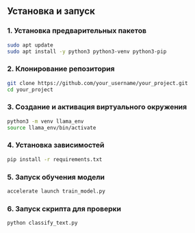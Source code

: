 
## Установка и запуск

### 1. Установка предварительных пакетов

```bash
sudo apt update
sudo apt install -y python3 python3-venv python3-pip
```
### 2. Клонирование репозитория
```bash
git clone https://github.com/your_username/your_project.git
cd your_project
```

### 3. Создание и активация виртуального окружения
```bash
python3 -m venv llama_env
source llama_env/bin/activate
```

### 4. Установка зависимостей
```bash
pip install -r requirements.txt
```

### 5. Запуск обучения модели
```bash
accelerate launch train_model.py
```

### 6. Запуск скрипта для проверки
```bash
python classify_text.py
```


